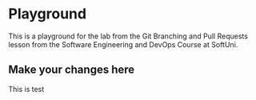 # Playground
This is a playground for the lab from the Git Branching and Pull Requests lesson from the Software Engineering and DevOps Course at SoftUni.

## Make your changes here

This is test
